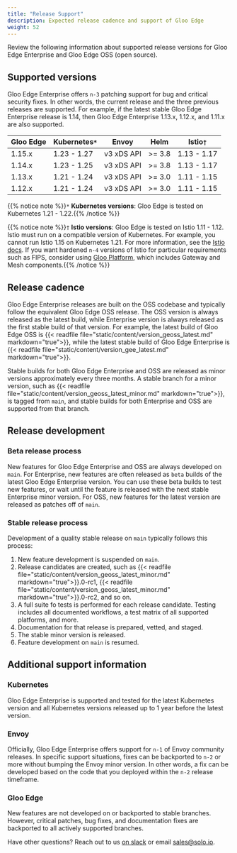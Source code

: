 ```yaml
---
title: "Release Support"
description: Expected release cadence and support of Gloo Edge
weight: 52
---
```


Review the following information about supported release versions for Gloo Edge Enterprise and Gloo Edge OSS (open source).

## Supported versions

Gloo Edge Enterprise offers `n-3` patching support for bug and critical security fixes. In other words, the current release and the three previous releases are supported. For example, if the latest stable Gloo Edge Enterprise release is 1.14, then Gloo Edge Enterprise 1.13.x, 1.12.x, and 1.11.x are also supported.

| Gloo Edge | Kubernetes`*` | Envoy | Helm | Istio`†` |
|------|----------|---------|--------|------|
| 1.15.x | 1.23 - 1.27 | v3 xDS API | >= 3.8 | 1.13 - 1.17 |
| 1.14.x | 1.23 - 1.25 | v3 xDS API | >= 3.8 | 1.13 - 1.17 |
| 1.13.x | 1.21 - 1.24 | v3 xDS API | >= 3.0 | 1.11 - 1.15 |
| 1.12.x | 1.21 - 1.24 | v3 xDS API | >= 3.0 | 1.11 - 1.15 |

{{% notice note %}}`*` **Kubernetes versions**: Gloo Edge is tested on Kubernetes 1.21 - 1.22.{{% /notice %}}

{{% notice note %}}`†` **Istio versions**: Gloo Edge is tested on Istio 1.11 - 1.12. Istio must run on a compatible version of Kubernetes. For example, you cannot run Istio 1.15 on Kubernetes 1.21. For more information, see the [Istio docs](https://istio.io/latest/docs/releases/supported-releases/). If you want hardened `n-4` versions of Istio for particular requirements such as FIPS, consider using [Gloo Platform](https://www.solo.io/products/gloo-platform/), which includes Gateway and Mesh components.{{% /notice %}}

<!--TO FIND VERSIONS
Go to the branch for the Edge version you want, like 1.11.x. In https://github.com/solo-io/gloo/blob/master/ci/deploy-to-kind-cluster.sh, search for CLUSTER_NODE_VERSION to see the max k8s version, and ISTIO_VERSION for max istio version. You will have to ask someone on the team to find out the minimum versions of each for a given Edge release. They do have an [issue](https://github.com/solo-io/gloo/issues/5358) open to run regular tests for min-max though.-->

## Release cadence

Gloo Edge Enterprise releases are built on the OSS codebase and typically follow the equivalent Gloo Edge OSS release. The OSS version is always released as the latest build, while Enterprise version is always released as the first stable build of that version. For example, the latest build of Gloo Edge OSS is {{< readfile file="static/content/version_geoss_latest.md" markdown="true">}}, while the latest stable build of Gloo Edge Enterprise is {{< readfile file="static/content/version_gee_latest.md" markdown="true">}}.

Stable builds for both Gloo Edge Enterprise and OSS are released as minor versions approximately every three months. A stable branch for a minor version, such as {{< readfile file="static/content/version_geoss_latest_minor.md" markdown="true">}}, is tagged from `main`, and stable builds for both Enterprise and OSS are supported from that branch. 

## Release development

### Beta release process

New features for Gloo Edge Enterprise and OSS are always developed on `main`. For Enterprise, new features are often released as `beta` builds of the latest Gloo Edge Enterprise version. You can use these beta builds to test new features, or wait until the feature is released with the next stable Enterprise minor version. For OSS, new features for the latest version are released as patches off of `main`.

### Stable release process

Development of a quality stable release on `main` typically follows this process:
1. New feature development is suspended on `main`.
2. Release candidates are created, such as {{< readfile file="static/content/version_geoss_latest_minor.md" markdown="true">}}.0-rc1, {{< readfile file="static/content/version_geoss_latest_minor.md" markdown="true">}}.0-rc2, and so on.
3. A full suite fo tests is performed for each release candidate. Testing includes all documented workflows, a test matrix of all supported platforms, and more.
4. Documentation for that release is prepared, vetted, and staged.
5. The stable minor version is released.
6. Feature development on `main` is resumed.

## Additional support information

### Kubernetes 
Gloo Edge Enterprise is supported and tested for the latest Kubernetes version and all Kubernetes versions released up to 1 year before the latest version.

### Envoy
Officially, Gloo Edge Enterprise offers support for `n-1` of Envoy community releases. In specific support situations, fixes can be backported to `n-2` or more without bumping the Envoy minor version. In other words, a fix can be developed based on the code that you deployed within the `n-2` release timeframe. 

### Gloo Edge
New features are not developed on or backported to stable branches. However, critical patches, bug fixes, and documentation fixes are backported to all actively supported branches.


Have other questions? Reach out to us [on slack](https://slack.solo.io) or email [sales@solo.io](mailto:sales@solo.io).
